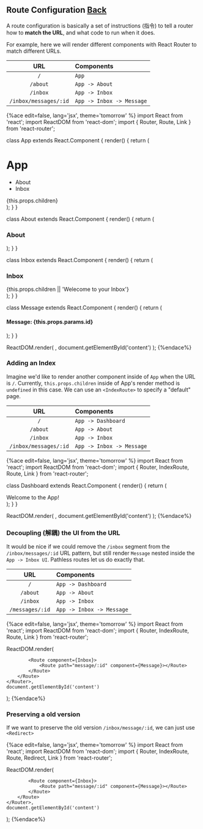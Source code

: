 ## Route Configuration [Back](./../react_router.md)

A route configuration is basically a set of instructions (指令) to tell a router how to **match the URL**, and what code to run when it does.

For example, here we will render different components with React Router to match different URLs.

**URL**|**Components**
:-:|:---------
`/`|`App`
`/about`|`App -> About`
`/inbox`|`App -> Inbox`
`/inbox/messages/:id`|`App -> Inbox -> Message`

{%ace edit=false, lang='jsx', theme='tomorrow' %}
import React from 'react';
import ReactDOM from 'react-dom';
import { Router, Route, Link } from 'react-router';

class App extends React.Component {
    render() {
        return (
            <div>
                <h1>App</h1>
                <ul>
                    <li><Link to="/about">About</Link></li>
                    <li><Link to="/inbox">Inbox</Link></li>
                </ul>
                {this.props.children}
            </div>
        );
    }
}

class About extends React.Component {
    render() {
        return (
            <div>
                <h3>About</h3>
            </div>
        );
    }
}

class Inbox extends React.Component {
    render() {
        return (
            <div>
                <h3>Inbox</h3>
                {this.props.children || 'Welecome to your Inbox'}
            </div>
        );
    }
}

class Message extends React.Component {
    render() {
        return (
            <div>
                <h4>Message: {this.props.params.id}</h4>
            </div>
        );
    }
}

ReactDOM.render(
    <Router>
        <Route path="/" component={App}>
            <Route path="about" component={About}></Route>
            <Route path="inbox" component={Inbox}>
                <Route path="message/:id" component={Message}></Route>
            </Route>
        </Route>
    </Router>,
    document.getElementById('content')
);
{%endace%}

### Adding an Index

Imagine we'd like to render another component inside of `App` when the URL is `/`. Currently, `this.props.children` inside of App's render method is `undefined` in this case. We can use an `<IndexRoute>` to specify a "default" page.

**URL**|**Components**
:-----:|:-------------
`/`|`App -> Dashboard`
`/about`|`App -> About`
`/inbox`|`App -> Inbox`
`/inbox/messages/:id`|`App -> Inbox -> Message`

{%ace edit=false, lang='jsx', theme='tomorrow' %}
import React from 'react';
import ReactDOM from 'react-dom';
import { Router, IndexRoute, Route, Link } from 'react-router';

class Dashboard extends React.Component {
    render() {
        return (
            <div>
                Welcome to the App!
            </div>
        );
    }
}

ReactDOM.render(
    <Router>
        <Route path="/" component={App}>
            <IndexRoute component={Dashboard}></IndexRoute>
            <Route path="about" component={About}></Route>
            <Route path="inbox" component={Inbox}>
                <Route path="message/:id" component={Message}></Route>
            </Route>
        </Route>
    </Router>,
    document.getElementById('content')
);
{%endace%}

### Decoupling (解耦) the UI from the URL

It would be nice if we could remove the `/inbox` segment from the `/inbox/messages/:id` URL pattern, but still render `Message` nested inside the `App -> Inbox UI`. Pathless routes let us do exactly that.

**URL**|**Components**
:-----:|:-------------
`/`|`App -> Dashboard`
`/about`|`App -> About`
`/inbox`|`App -> Inbox`
`/messages/:id`|`App -> Inbox -> Message`

{%ace edit=false, lang='jsx', theme='tomorrow' %}
import React from 'react';
import ReactDOM from 'react-dom';
import { Router, IndexRoute, Route, Link } from 'react-router';

ReactDOM.render(
    <Router>
        <Route path="/" component={App}>
            <IndexRoute component={Dashboard}></IndexRoute>
            <Route path="about" component={About}></Route>
            <Route path="inbox" component={Inbox}></Route>
            
            <Route component={Inbox}>
                <Route path="message/:id" component={Message}></Route>
            </Route>
        </Route>
    </Router>,
    document.getElementById('content')
);
{%endace%}

### Preserving a old version

If we want to preserve the old version `/inbox/message/:id`, we can just use `<Redirect>`

{%ace edit=false, lang='jsx', theme='tomorrow' %}
import React from 'react';
import ReactDOM from 'react-dom';
import { Router, IndexRoute, Route, Redirect, Link } from 'react-router';

ReactDOM.render(
    <Router>
        <Route path="/" component={App}>
            <IndexRoute component={Dashboard}></IndexRoute>
            <Route path="about" component={About}></Route>
            <Route path="inbox" component={Inbox}>
                <Redirect from="message/:id" to="/message/:id"></Redirect>
            </Route>
            
            <Route component={Inbox}>
                <Route path="message/:id" component={Message}></Route>
            </Route>
        </Route>
    </Router>,
    document.getElementById('content')
);
{%endace%}

